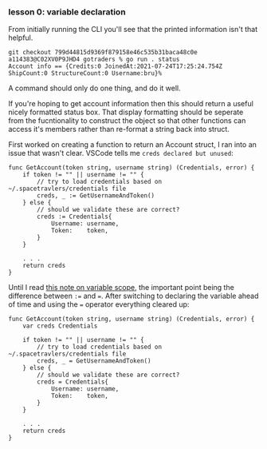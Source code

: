### lesson 0: variable declaration

From initially running the CLI you'll see that the printed information isn't that helpful.

```
git checkout 799d44815d9369f879158e46c535b31baca48c0e
a114383@C02XV0P9JHD4 gotraders % go run . status
Account info == {Credits:0 JoinedAt:2021-07-24T17:25:24.754Z ShipCount:0 StructureCount:0 Username:bru}% 
```

A command should only do one thing, and do it well.

If you're hoping to get account information then this should return a useful nicely formatted status box.  That display formatting should be seperate from the fucntionality to construct the object so that other functions can access it's members rather than re-format a string back into struct.

First worked on creating a function to return an Account struct, I ran into an issue that wasn't clear.  VSCode tells me `creds declared but unused`:

```golang
func GetAccount(token string, username string) (Credentials, error) {
	if token != "" || username != "" {
		// try to load credentials based on ~/.spacetravlers/credentials file
		creds, _ := GetUsernameAndToken()
	} else {
		// should we validate these are correct?
		creds := Credentials{
			Username: username,
			Token:    token,
		}
	}
    
    . . .
    return creds
}
```

Until I read [this note on variable scope](https://stackoverflow.com/a/21481424/5660197), the important point being the difference between `:=` and `=`.  After switching to declaring the variable ahead of time and using the `=` operator everything cleared up:
```golang
func GetAccount(token string, username string) (Credentials, error) {
    var creds Credentials

	if token != "" || username != "" {
		// try to load credentials based on ~/.spacetravlers/credentials file
		creds, _ = GetUsernameAndToken()
	} else {
		// should we validate these are correct?
		creds = Credentials{
			Username: username,
			Token:    token,
		}
	}
    
    . . .
    return creds
}
```

